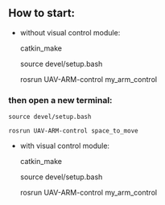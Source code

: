 ## How to start:

- without visual control module:

    catkin_make
    
    source devel/setup.bash
    
    rosrun UAV-ARM-control my_arm_control

 ###    then open a new terminal:

    source devel/setup.bash
    
    rosrun UAV-ARM-control space_to_move
    
   
- with visual control module:

    catkin_make
    
    source devel/setup.bash
    
    rosrun UAV-ARM-control my_arm_control

